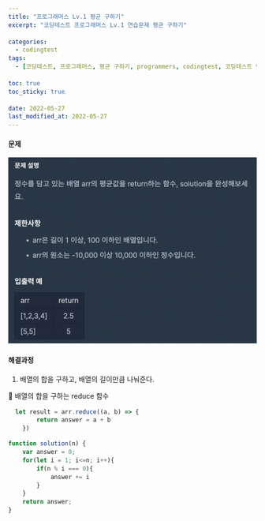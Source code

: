 ```yaml
---
title: "프로그래머스 Lv.1 평균 구하기"
excerpt: "코딩테스트 프로그래머스 Lv.1 연습문제 평균 구하기"

categories:
  - codingtest
tags:
  - [코딩테스트, 프로그래머스, 평균 구하기, programmers, codingtest, 코딩테스트 연습, 프로그래머스 평균 구하기, 프로그래머스 평균 구하기 자바스크립트]

toc: true
toc_sticky: true
 
date: 2022-05-27
last_modified_at: 2022-05-27
---
```


#### 문제
![3](/assets/images/3.png)

#### 해결과정
1. 배열의 합을 구하고, 배열의 길이만큼 나눠준다.

:pushpin: 배열의 합을 구하는 reduce 함수
```javascript
  let result = arr.reduce((a, b) => {
        return answer = a + b
    })
```

```javascript
function solution(n) {
    var answer = 0;
    for(let i = 1; i<=n; i++){
        if(n % i === 0){
            answer += i
        }
    }
    return answer;
}
```
